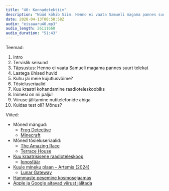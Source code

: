 ```yaml
---
title: "40: Konnadetektiiv"
description: "Nüüd köhib Siim. Henno ei vaata Samueli magama pannes suurt telekat. Me ei oska enam mänguasjadega mängimist nautida. Vaatame mõnikord tõsieluseriaale. Kuuteleskoop. Anonüümne inimestevahelise konktakti jälgimine. Vatitikk ninna."
date: 2020-04-13T00:50:58Z
audio: "eisaaaru40.mp3"
audio_length: 26111660
audio_duration: "51:43"
---
```

Teemad:

  1. Intro
  2. Tervislik seisund
  3. Täpsustus: Henno ei vaata Samueli magama pannes suurt telekat
  4. Lastega ühised huvid
  5. Kuhu jäi meie kujutlusvõime?
  6. Tõsieluseriaalid
  7. Kuu kraatri kohandamine raadioteleskoobiks
  8. Inimesi on nii palju!
  9. Viiruse jälitamine nutitelefonide abiga
  10. Kuidas test oli? Mõnus?

Viited:

*   Mõned mängud:
    *   [Frog Detective](https://frogdetective.net/)
    *   [Minecraft](https://www.minecraft.net/en-us/)
*   Mõned tõsieluseriaalid:
    *   [The Amazing Race](https://en.wikipedia.org/wiki/The_Amazing_Race_(American_TV_series))
    *   [Terrace House](https://en.wikipedia.org/wiki/Terrace_House_(franchise))
*   [Kuu kraatrisisene raadioteleskoop](https://www.nasa.gov/directorates/spacetech/niac/2020_Phase_I_Phase_II/lunar_crater_radio_telescope/)
    *   [Ionosfäär](https://et.wikipedia.org/wiki/Ionosfäär)
*   [Kuule mineku plaan – Artemis (2024)](https://en.wikipedia.org/wiki/Artemis_program)
    *   [Lunar Gateway](https://en.wikipedia.org/wiki/Artemis_program#Lunar_Gateway)
*   [Hammaste pesemine kosmosejaamas](https://www.youtube.com/watch?v=3bCoGC532p8)
*   [Apple ja Google aitavad viirust jälitada](https://www.theverge.com/2020/4/10/21216484/google-apple-coronavirus-contract-tracing-bluetooth-location-tracking-data-app)
